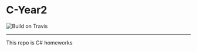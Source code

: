 # C-Year2

![Build on Travis](https://travis-ci.org/egorzainullin/C-Year2.svg?branch=master)

---
This repo is C# homeworks
